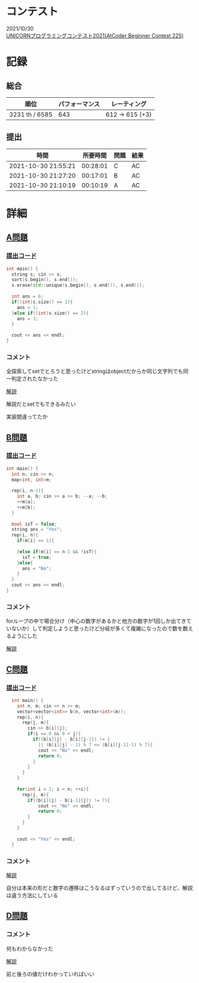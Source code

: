 # コンテスト
2021/10/30<br>
[UNICORNプログラミングコンテスト2021(AtCoder Beginner Contest 225)](https://atcoder.jp/contests/abc225)

# 記録
## 総合
|  順位  |  パフォーマンス  | レーティング |
| ---- | ---- | ---- |
|  3231 th / 6585  | 643 | 612 → 615 (+3) |

## 提出
|  時間  |  所要時間  |  問題  | 結果 |
| ---- | ---- | ---- | ---- |
| 2021-10-30 21:55:21 | 00:28:01 | C | AC |
| 2021-10-30 21:27:20 | 00:17:01 | B | AC |
| 2021-10-30 21:10:19 | 00:10:19 | A | AC |


# 詳細
## [A問題](https://atcoder.jp/contests/abc225/tasks/abc225_a)
### [提出コード](https://atcoder.jp/contests/abc225/submissions/26897648)
```c++
int main() {
  string s; cin >> s;
  sort(s.begin(), s.end());
  s.erase(std::unique(s.begin(), s.end()), s.end());
 
  int ans = 6;
  if((int)s.size() == 1){
    ans = 1;
  }else if((int)s.size() == 2){
    ans = 3;
  }
 
  cout << ans << endl;
}
```

### コメント

全探索してsetでとろうと思ったけどstringはobjectだからか同じ文字列でも同一判定されたなかった

[解説](https://atcoder.jp/contests/abc225/editorial/2843)

解説だとsetでもできるみたい

実装間違ってたか


## [B問題](https://atcoder.jp/contests/abc225/tasks/abc225_b)
### [提出コード](https://atcoder.jp/contests/abc225/submissions/26907192)
```c++
int main() {
  int n; cin >> n;
  map<int, int>m;
 
  rep(i, n-1){
    int a, b; cin >> a >> b; --a; --b;
    ++m[a];
    ++m[b];
  }
 
  bool isT = false;
  string ans = "Yes";
  rep(i, n){
    if(m[i] == 1){
      
    }else if(m[i] == n-1 && !isT){
      isT = true;
    }else{
      ans = "No";
    }
  }
  cout << ans << endl;
}
```

### コメント

forループの中で場合分け（中心の数字があるかと他方の数字が1回しか出てきていないか）して判定しようと思ったけど分岐が多くて複雑になったので数を数えるようにした

[解説](https://atcoder.jp/contests/abc225/editorial/2831)


## [C問題](https://atcoder.jp/contests/abc225/tasks/abc225_c)
### [提出コード](https://atcoder.jp/contests/abc225/submissions/26918050)
```c++
  int main() {
    int n, m; cin >> n >> m;
    vector<vector<int>> b(n, vector<int>(m));
    rep(i, n){
      rep(j, m){
        cin >> b[i][j];
        if(i == 0 && 0 < j){
          if((b[i][j] - b[i][j-1]) != 1 
            || (b[i][j] - 1) % 7 <= (b[i][j-1]-1) % 7){
            cout << "No" << endl;
            return 0;
          }
        }
      }
    }
 
    for(int i = 1; i < n; ++i){
      rep(j, m){
        if((b[i][j] - b[i-1][j]) != 7){
            cout << "No" << endl;
            return 0;
        }
      }
    }
 
    cout << "Yes" << endl;
  }
```

### コメント
[解説](https://atcoder.jp/contests/abc225/editorial/2845)

自分は本来の形だと数字の遷移はこうなるはずっていうので出してるけど、解説は違う方法にしている


## [D問題]()
### コメント

何もわからなかった

[解説](https://atcoder.jp/contests/abc225/editorial/2832)

前と後ろの値だけわかっていればいい
